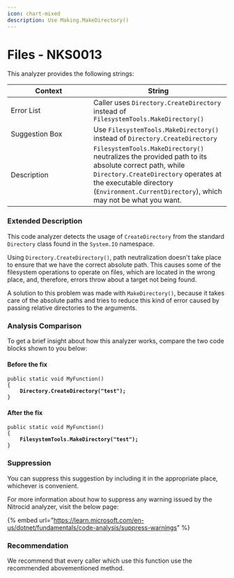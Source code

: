 ```yaml
---
icon: chart-mixed
description: Use Making.MakeDirectory()
---
```


# Files - NKS0013

This analyzer provides the following strings:

<table><thead><tr><th width="174">Context</th><th>String</th></tr></thead><tbody><tr><td>Error List</td><td>Caller uses <code>Directory.CreateDirectory</code> instead of <code>FilesystemTools.MakeDirectory()</code></td></tr><tr><td>Suggestion Box</td><td>Use <code>FilesystemTools.MakeDirectory()</code> instead of <code>Directory.CreateDirectory</code></td></tr><tr><td>Description</td><td><code>FilesystemTools.MakeDirectory()</code> neutralizes the provided path to its absolute correct path, while <code>Directory.CreateDirectory</code> operates at the executable directory (<code>Environment.CurrentDirectory</code>), which may not be what you want.</td></tr></tbody></table>

### Extended Description

This code analyzer detects the usage of `CreateDirectory` from the standard `Directory` class found in the `System.IO` namespace.

Using `Directory.CreateDirectory()`, path neutralization doesn't take place to ensure that we have the correct absolute path. This causes some of the filesystem operations to operate on files, which are located in the wrong place, and, therefore, errors throw about a target not being found.

A solution to this problem was made with `MakeDirectory()`, because it takes care of the absolute paths and tries to reduce this kind of error caused by passing relative directories to the arguments.

### Analysis Comparison

To get a brief insight about how this analyzer works, compare the two code blocks shown to you below:

#### Before the fix

<pre class="language-csharp" data-title="Somewhere in your mod code..." data-line-numbers><code class="lang-csharp">public static void MyFunction()
{
<strong>    Directory.CreateDirectory("test");
</strong>}
</code></pre>

#### After the fix

<pre class="language-csharp" data-title="Somewhere in your mod code..." data-line-numbers><code class="lang-csharp">public static void MyFunction()
{
<strong>    FilesystemTools.MakeDirectory("test");
</strong>}
</code></pre>

### Suppression

You can suppress this suggestion by including it in the appropriate place, whichever is convenient.

For more information about how to suppress any warning issued by the Nitrocid analyzer, visit the below page:

{% embed url="https://learn.microsoft.com/en-us/dotnet/fundamentals/code-analysis/suppress-warnings" %}

### Recommendation

We recommend that every caller which use this function use the recommended abovementioned method.
